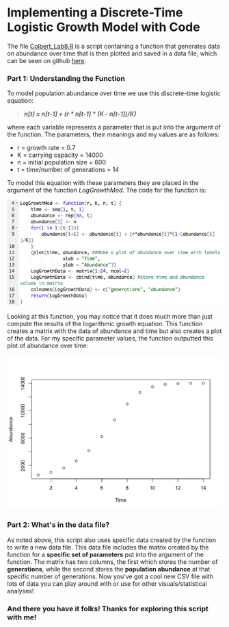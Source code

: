 # Implementing a Discrete-Time Logistic Growth Model with Code



The file [Colbert_Lab8.R](https://github.com/brusselsproutshawty/CompBioLabsAndHomework/blob/master/Labs/Lab08/Colbert_Lab8.R) is a script containing a function that generates data on abundance over time that is then plotted and saved in a data file, which can be seen on github [here](https://github.com/brusselsproutshawty/CompBioLabsAndHomework/blob/master/Labs/Lab08/LogGrowthResults.csv).

### Part 1: Understanding the Function

To model population abundance over time we use this discrete-time logistic equation:

>  ****_n[t] = n[t-1] + (r * n[t-1] * (K - n[t-1])/K)_****



where each variable represents a parameter that is put into the argument of the function. The parameters, their meanings and my values are as follows:

* r = growth rate = 0.7
* K = carrying capacity = 14000
* n = initial population size = 600
* t = time/number of generations = 14

To model this equation with these parameters they are placed in the argument of the function _LogGrowthMod_. The code for the function is: 

![Code for logarithmix growth function in r](LogGrowthFuncCode.png)

Looking at this function, you may notice that it does much more than just compute the results of the logarithmic growth equation. This function creates a matrix with the data of abundance and time but also creates a plot of the data. For my specific parameter values, the function outputted this plot of abundance over time: 

![Plot of abundance over time for my parameter values](LogGrowthPlot.png)


### Part 2: What's in the data file?

As noted above, this script also uses specific data created by the function to write a new data file. This data file includes the matrix created by the function for a **specific set of parameters** put into the argument of the function. The matrix has two columns, the first which stores the number of **generations**,  while the second stores the **population abundance** at that specific number of generations. Now you've got a cool new CSV file with lots of data you can play around with or use for other visuals/statistical analyses!

### And there you have it folks! Thanks for exploring this script with me! 


